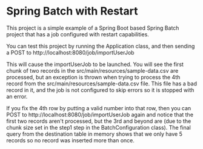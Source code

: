 # Spring Batch with Restart

This project is a simple example of a Spring Boot based Spring Batch project that has a job configured with restart capabilities.

You can test this project by running the Application class, and then sending a POST to http://localhost:8080/job/importUserJob

This will cause the importUserJob to be launched.  You will see the first chunk of two records in the src/main/resources/sample-data.csv are processed, but an exception is thrown when trying to process the 4th record from the src/main/resources/sample-data.csv file.  This file has a bad record in it, and the job is not configured to skip errors so it is stopped with an error.

If you fix the 4th row by putting a valid number into that row, then you can POST to http://localhost:8080/job/importUserJob again and notice that the first two records aren't processed, but the 3rd and beyond are (due to the chunk size set in the step1 step in the BatchConfiguration class).  The final query from the destination table in memory shows that we only have 5 records so no record was inserted more than once.
